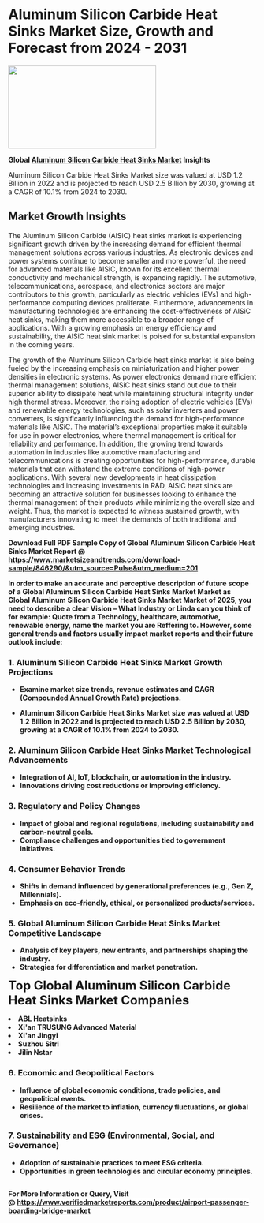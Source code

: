 <H1>Aluminum Silicon Carbide Heat Sinks Market Size, Growth and Forecast from 2024 - 2031</H1><img class="aligncenter size-medium wp-image-584254" src="https://thirdeyenews.in/wp-content/uploads/2024/09/Global-Market-Research-300x168.jpeg" alt="" width="300" height="168" /><p><strong>Global&nbsp;<a href="https://www.marketsizeandtrends.com/download-sample/846290/&amp;utm_source=Pulse&amp;utm_medium=201">Aluminum Silicon Carbide Heat Sinks Market</a> Insights</strong></p><p>Aluminum Silicon Carbide Heat Sinks Market size was valued at USD 1.2 Billion in 2022 and is projected to reach USD 2.5 Billion by 2030, growing at a CAGR of 10.1% from 2024 to 2030.</p><p><h2>Market Growth Insights</h2> <p>The Aluminum Silicon Carbide (AlSiC) heat sinks market is experiencing significant growth driven by the increasing demand for efficient thermal management solutions across various industries. As electronic devices and power systems continue to become smaller and more powerful, the need for advanced materials like AlSiC, known for its excellent thermal conductivity and mechanical strength, is expanding rapidly. The automotive, telecommunications, aerospace, and electronics sectors are major contributors to this growth, particularly as electric vehicles (EVs) and high-performance computing devices proliferate. Furthermore, advancements in manufacturing technologies are enhancing the cost-effectiveness of AlSiC heat sinks, making them more accessible to a broader range of applications. With a growing emphasis on energy efficiency and sustainability, the AlSiC heat sink market is poised for substantial expansion in the coming years. <strong></strong></p> <p>The growth of the Aluminum Silicon Carbide heat sinks market is also being fueled by the increasing emphasis on miniaturization and higher power densities in electronic systems. As power electronics demand more efficient thermal management solutions, AlSiC heat sinks stand out due to their superior ability to dissipate heat while maintaining structural integrity under high thermal stress. Moreover, the rising adoption of electric vehicles (EVs) and renewable energy technologies, such as solar inverters and power converters, is significantly influencing the demand for high-performance materials like AlSiC. The material’s exceptional properties make it suitable for use in power electronics, where thermal management is critical for reliability and performance. In addition, the growing trend towards automation in industries like automotive manufacturing and telecommunications is creating opportunities for high-performance, durable materials that can withstand the extreme conditions of high-power applications. With several new developments in heat dissipation technologies and increasing investments in R&D, AlSiC heat sinks are becoming an attractive solution for businesses looking to enhance the thermal management of their products while minimizing the overall size and weight. Thus, the market is expected to witness sustained growth, with manufacturers innovating to meet the demands of both traditional and emerging industries. <strong></p><p><span class=""><strong>Download Full PDF Sample Copy of Global Aluminum Silicon Carbide Heat Sinks Market Report</strong> @ <a href="https://www.marketsizeandtrends.com/download-sample/846290/&amp;utm_source=Pulse&amp;utm_medium=201" target="_blank">https://www.marketsizeandtrends.com/download-sample/846290/&amp;utm_source=Pulse&amp;utm_medium=201</a></span></p><p>In order to make an accurate and perceptive description of future scope of a Global&nbsp;Aluminum Silicon Carbide Heat Sinks Market Market as Global&nbsp;Aluminum Silicon Carbide Heat Sinks Market Market of 2025, you need to describe a clear Vision &ndash; What Industry or Linda can you think of for example: Quote from a Technology, healthcare, automotive, renewable energy, name the market you are Reffering to. However, some general trends and factors usually impact market reports and their future outlook include:</p><h3>1.&nbsp;<strong>Aluminum Silicon Carbide Heat Sinks Market Growth Projections</strong></h3><ul><li>Examine market size trends, revenue estimates and CAGR (Compounded Annual Growth Rate) projections.</li><li><p>Aluminum Silicon Carbide Heat Sinks Market size was valued at USD 1.2 Billion in 2022 and is projected to reach USD 2.5 Billion by 2030, growing at a CAGR of 10.1% from 2024 to 2030.</p></li></ul><h3>2.&nbsp;<strong>Aluminum Silicon Carbide Heat Sinks Market Technological Advancements</strong></h3><ul><li>Integration of AI, IoT, blockchain, or automation in the industry.</li><li>Innovations driving cost reductions or improving efficiency.</li></ul><h3>3.&nbsp;<strong>Regulatory and Policy Changes</strong></h3><ul><li>Impact of global and regional regulations, including sustainability and carbon-neutral goals.</li><li>Compliance challenges and opportunities tied to government initiatives.</li></ul><h3>4.&nbsp;<strong>Consumer Behavior Trends</strong></h3><ul><li>Shifts in demand influenced by generational preferences (e.g., Gen Z, Millennials).</li><li>Emphasis on eco-friendly, ethical, or personalized products/services.</li></ul><h3>5.&nbsp;<strong>Global Aluminum Silicon Carbide Heat Sinks Market Competitive Landscape</strong></h3><ul><li>Analysis of key players, new entrants, and partnerships shaping the industry.</li><li>Strategies for differentiation and market penetration.</li></ul><p data-pm-slice="1 1 []"><span style="color: inherit; font-family: inherit; font-size: 25px;">Top Global Aluminum Silicon Carbide Heat Sinks Market Companies</span></p><div class="" data-test-id=""><p><li>ABL Heatsinks</li><li> Xi'an TRUSUNG Advanced Material</li><li> Xi'an Jingyi</li><li> Suzhou Sitri</li><li> Jilin Nstar</li></p></div><h3>6.&nbsp;<strong>Economic and Geopolitical Factors</strong></h3><ul><li>Influence of global economic conditions, trade policies, and geopolitical events.</li><li>Resilience of the market to inflation, currency fluctuations, or global crises.</li></ul><h3>7.&nbsp;<strong>Sustainability and ESG (Environmental, Social, and Governance)</strong></h3><ul><li>Adoption of sustainable practices to meet ESG criteria.</li><li>Opportunities in green technologies and circular economy principles.</li></ul><h2><strong style="font-size: 14px;">For More Information or Query, Visit @&nbsp;</strong><a style="background-color: #ffffff; font-size: 14px;" href="https://www.marketsizeandtrends.com/report/aluminum-silicon-carbide-heat-sinks-market/" target="_blank">https://www.verifiedmarketreports.com/product/airport-passenger-boarding-bridge-market</a></h2>